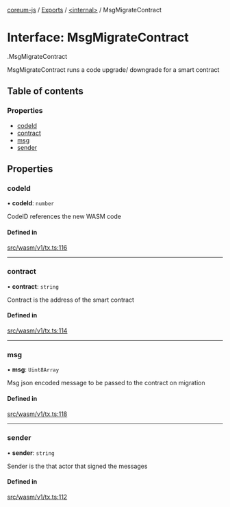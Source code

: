 [coreum-js](../README.md) / [Exports](../modules.md) / [<internal\>](../modules/internal_.md) / MsgMigrateContract

# Interface: MsgMigrateContract

[<internal>](../modules/internal_.md).MsgMigrateContract

MsgMigrateContract runs a code upgrade/ downgrade for a smart contract

## Table of contents

### Properties

- [codeId](internal_.MsgMigrateContract.md#codeid)
- [contract](internal_.MsgMigrateContract.md#contract)
- [msg](internal_.MsgMigrateContract.md#msg)
- [sender](internal_.MsgMigrateContract.md#sender)

## Properties

### codeId

• **codeId**: `number`

CodeID references the new WASM code

#### Defined in

[src/wasm/v1/tx.ts:116](https://github.com/PulsaraIO/coreum-js/blob/37352c6/src/wasm/v1/tx.ts#L116)

___

### contract

• **contract**: `string`

Contract is the address of the smart contract

#### Defined in

[src/wasm/v1/tx.ts:114](https://github.com/PulsaraIO/coreum-js/blob/37352c6/src/wasm/v1/tx.ts#L114)

___

### msg

• **msg**: `Uint8Array`

Msg json encoded message to be passed to the contract on migration

#### Defined in

[src/wasm/v1/tx.ts:118](https://github.com/PulsaraIO/coreum-js/blob/37352c6/src/wasm/v1/tx.ts#L118)

___

### sender

• **sender**: `string`

Sender is the that actor that signed the messages

#### Defined in

[src/wasm/v1/tx.ts:112](https://github.com/PulsaraIO/coreum-js/blob/37352c6/src/wasm/v1/tx.ts#L112)
